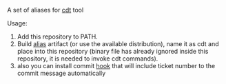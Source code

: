A set of aliases for [cdt](https://github.com/criteo/command-launcher) tool

Usage:

1. Add this repository to PATH.
2. Build [alias](https://github.com/yantonov/alias) artifact (or use the available distribution),
name it as cdt and place into this repository (binary file has already ignored inside this repository, it is needed to invoke cdt commands).
3. also you can install commit [hook](https://github.com/yantonov/ticket-commit-msg) that will include ticket number to the commit message automatically

